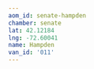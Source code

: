 ```yaml
---
aom_id: senate-hampden
chamber: senate
lat: 42.12184
lng: -72.60041
name: Hampden
van_id: '011'
---
```

